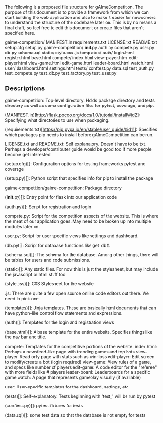 The following is a proposed file structure for gAImeCompetition. The purpose of this document is to provide a framework from which we can start building the web application and also to make it easier for newcomers to understand the structure of the codebase later on.  This is by no means a final draft, so feel free to edit this document or create files that aren't specified here.

gaime-competition/
   MANIFEST.in
   requirements.txt
   LICENSE.txt
   README.txt
   setup.cfg
   setup.py
   gaime-competition/
       __init__.py
       auth.py
       compete.py
       user.py
       db.py
       schema.sql
       static/
           style.css
           <code-editor>.js
       templates/
           auth/
               login.html
               register.html
           base.html
           compete/
               index.html
               view-player.html
               edit-player.html
               view-game.html
               edit-game.html
               leader-board.html
               watch.html
           user/
               dashboard.html
               settings.html
   tests/
       conftest.py
       data.sql
       test_auth.py
       test_compete.py
       test_db.py
       test_factory.py
       test_user.py

## Descriptions

gaime-competition: Top-level directory.  Holds package directory and tests directory as well as some configuration files for pytest, coverage, and pip.

(MANIFEST.in)[http://flask.pocoo.org/docs/1.0/tutorial/install/#id2]: Specifying what directories to use when packaging.

(requirements.txt)[https://pip.pypa.io/en/stable/user_guide/#id11]: Specifies which packages pip needs to install before gAImeCompetition can be run.

LICENSE.txt and README.txt: Self explanatory.  Doesn't have to be txt.  Perhaps a developer/contributer guide would be good too if more people become get interested

(setup.cfg)[]: Configuration options for testing frameworks pytest and coverage

(setup.py)[]: Python script that specifies info for pip to install the package

gaime-competition/gaime-competition: Package directory

(__init__.py)[]: Entry point for flask into our application code

(auth.py)[]: Script for registration and login

compete.py: Script for the competition aspects of the website. This is where the meat of our application goes.  May need to be broken up into multiple modules later on.

user.py: Script for user specific views like settings and dashboard.

(db.py)[]: Script for database functions like get_db().

(schema.sql)[]: The schema for the database.  Among other things, there will be tables for users and code submissions.

(static)[]: Any static files.  For now this is just the stylesheet, but may include the javascript or html stuff too

(style.css)[]: CSS Stylesheet for the website

<code-editor>.js: There are quite a few open source online code editors out there.  We need to pick one.

(templates)[]: Jinja templates.  These are basically html documents that can have python-like control flow statements and expressions.

(auth)[]: Templates for the login and registration views

(base.html)[]: A base template for the entire website. Specifies things like the nav bar and title.

compete: Templates for the competitive portions of the website.
    index.html: Perhaps a newsfeed-like page with trending games and top bots
    view-player: Read only page with stats such as win-loss
    edit-player: Edit screen to modify/create a bot (login required)
    view-game: View rules of a game, and specs like number of players
    edit-game: A code editor for the "referee" with more fields like # players
    leader-board: Leaderboards for a specific game 
    watch: A page that represents gameplay visually (if available)

user: User-specific templates for the dashboard, settings, etc.

(tests)[]: Self-explanatory.  Tests beginning with 'test_' will be run by pytest

(conftest.py)[]: pytest fixtures for tests

(data.sql)[]: some test data so that the database is not empty for tests
